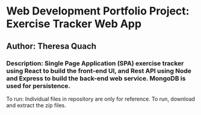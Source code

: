 # Web Development Portfolio Project: Exercise Tracker Web App
## Author: Theresa Quach
### Description: Single Page Application (SPA) exercise tracker using React to build the front-end UI, and Rest API using Node and Express to build the back-end web service. MongoDB is used for persistence.

To run: Individual files in repository are only for reference. To run, download and extract the zip files.
